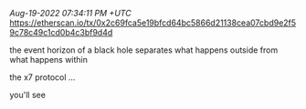 _Aug-19-2022 07:34:11 PM +UTC_\
https://etherscan.io/tx/0x2c69fca5e19bfcd64bc5866d21138cea07cbd9e2f59c78c49c1cd0b4c3bf9d4d

the event horizon of a black hole separates what happens outside from what happens within

the x7 protocol ...

you'll see
